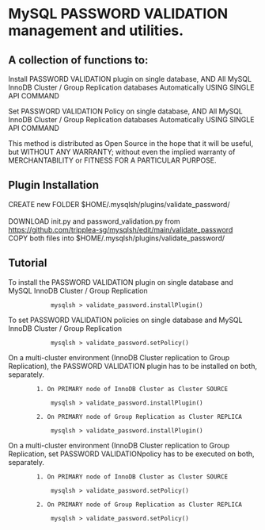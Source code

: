 # MySQL PASSWORD VALIDATION management and utilities.
    
## A collection of functions to:

Install PASSWORD VALIDATION plugin on single database, 
AND All MySQL InnoDB Cluster / Group Replication databases 
Automatically USING SINGLE API COMMAND

Set PASSWORD VALIDATION  Policy on single database,
AND All MySQL InnoDB Cluster / Group Replication databases 
Automatically USING SINGLE API COMMAND
</br>

This method is distributed as Open Source in the hope that it will be useful, but WITHOUT ANY WARRANTY; without even the implied warranty of MERCHANTABILITY or FITNESS FOR A PARTICULAR PURPOSE.

## Plugin Installation

CREATE new FOLDER $HOME/.mysqlsh/plugins/validate_password/
</br></br>
DOWNLOAD init.py and password_validation.py from https://github.com/tripplea-sg/mysqlsh/edit/main/validate_password  </br>
COPY both files into $HOME/.mysqlsh/plugins/validate_password/

## Tutorial

To install the PASSWORD VALIDATION plugin on single database and MySQL InnoDB Cluster / Group Replication

                mysqlsh > validate_password.installPlugin()
          
To set PASSWORD VALIDATION policies on single database and MySQL InnoDB Cluster / Group Replication

                mysqlsh > validate_password.setPolicy()

On a multi-cluster environment (InnoDB Cluster replication to Group Replication), the PASSWORD VALIDATION plugin has to be installed on both, separately.

            1. On PRIMARY node of InnoDB Cluster as Cluster SOURCE

                mysqlsh > validate_password.installPlugin()

            2. On PRIMARY node of Group Replication as Cluster REPLICA

                mysqlsh > validate_password.installPlugin()

On a multi-cluster environment (InnoDB Cluster replication to Group Replication, set PASSWORD VALIDATIONpolicy has to be executed on both, separately.

            1. On PRIMARY node of InnoDB Cluster as Cluster SOURCE

                mysqlsh > validate_password.setPolicy()

            2. On PRIMARY node of Group Replication as Cluster REPLICA

                mysqlsh > validate_password.setPolicy()
